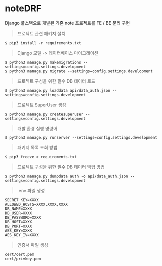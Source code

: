 # noteDRF
Django 풀스택으로 개발된 기존 note 프로젝트를 FE / BE 분리 구현

> 프로젝트 관련 패키지 설치
```
$ pip3 install -r requirements.txt
```

> Django 모델 -> 데이터베이스 마이그레이션
```
$ python3 manage.py makemigrations --settings=config.settings.development
$ python3 manage.py migrate --settings=config.settings.development
```

>프로젝트 구성을 위한 필수 DB 데이터 로드
```
$ python3 manage.py loaddata api/data_auth.json --settings=config.settings.development
```

> 프로젝트 SuperUser 생성
```
$ python3 manage.py createsuperuser --settings=config.settings.development
```

> 개발 환경 실행 명령어
```
$ python3 manage.py runserver --settings=config.settings.development
```


> 패키지 목록 조회 방법
```
$ pip3 freeze > requirements.txt
```

> 프로젝트 구성을 위한 필수 DB 데이터 백업 방법
```
$ python3 manage.py dumpdata auth -o api/data_auth.json --settings=config.settings.development
```

> .env 파일 생성
```
SECRET_KEY=XXXX
ALLOWED_HOSTS=XXXX,XXXX,XXXX
DB_NAME=XXXX
DB_USER=XXXX
DB_PASSWORD=XXXX
DB_HOST=XXXX
DB_PORT=XXXX
AES_KEY=XXXX
AES_KEY_IV=XXXX
```

> 인증서 파일 생성
```
cert/cert.pem
cert/privkey.pem
```
